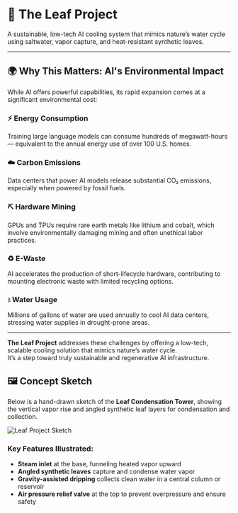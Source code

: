 # 🌿 The Leaf Project

A sustainable, low-tech AI cooling system that mimics nature’s water cycle using saltwater, vapor capture, and heat-resistant synthetic leaves.

---

## 🌍 Why This Matters: AI's Environmental Impact

While AI offers powerful capabilities, its rapid expansion comes at a significant environmental cost:

### ⚡ Energy Consumption
Training large language models can consume hundreds of megawatt-hours — equivalent to the annual energy use of over 100 U.S. homes.

### ☁️ Carbon Emissions
Data centers that power AI models release substantial CO₂ emissions, especially when powered by fossil fuels.

### ⛏️ Hardware Mining
GPUs and TPUs require rare earth metals like lithium and cobalt, which involve environmentally damaging mining and often unethical labor practices.

### ♻️ E-Waste
AI accelerates the production of short-lifecycle hardware, contributing to mounting electronic waste with limited recycling options.

### 💧 Water Usage
Millions of gallons of water are used annually to cool AI data centers, stressing water supplies in drought-prone areas.

---

**The Leaf Project** addresses these challenges by offering a low-tech, scalable cooling solution that mimics nature’s water cycle.  
It’s a step toward truly sustainable and regenerative AI infrastructure.
## 🖼️ Concept Sketch

Below is a hand-drawn sketch of the **Leaf Condensation Tower**, showing the vertical vapor rise and angled synthetic leaf layers for condensation and collection.

![Leaf Project Sketch](file-LYFgsySUaxJY27XwV3aVmb)

### Key Features Illustrated:

- **Steam inlet** at the base, funneling heated vapor upward  
- **Angled synthetic leaves** capture and condense water vapor  
- **Gravity-assisted dripping** collects clean water in a central column or reservoir  
- **Air pressure relief valve** at the top to prevent overpressure and ensure safety  
